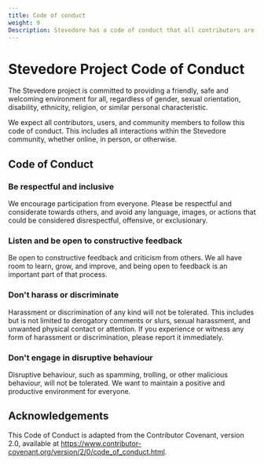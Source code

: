 ```yaml
---
title: Code of conduct
weight: 9
Description: Stevedore has a code of conduct that all contributors are expected to follow
---
```


# Stevedore Project Code of Conduct

The Stevedore project is committed to providing a friendly, safe and welcoming environment for all, regardless of gender, sexual orientation, disability, ethnicity, religion, or similar personal characteristic.

We expect all contributors, users, and community members to follow this code of conduct. This includes all interactions within the Stevedore community, whether online, in person, or otherwise.

## Code of Conduct
### Be respectful and inclusive
We encourage participation from everyone. Please be respectful and considerate towards others, and avoid any language, images, or actions that could be considered disrespectful, offensive, or exclusionary.

### Listen and be open to constructive feedback
Be open to constructive feedback and criticism from others. We all have room to learn, grow, and improve, and being open to feedback is an important part of that process.

### Don't harass or discriminate
Harassment or discrimination of any kind will not be tolerated. This includes but is not limited to derogatory comments or slurs, sexual harassment, and unwanted physical contact or attention. If you experience or witness any form of harassment or discrimination, please report it immediately.

### Don't engage in disruptive behaviour
Disruptive behaviour, such as spamming, trolling, or other malicious behaviour, will not be tolerated. We want to maintain a positive and productive environment for everyone.

## Acknowledgements
This Code of Conduct is adapted from the Contributor Covenant, version 2.0, available at https://www.contributor-covenant.org/version/2/0/code_of_conduct.html.